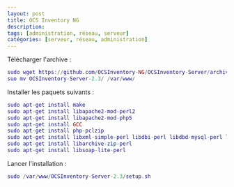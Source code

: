 ```yaml
---
layout: post
title: OCS Inventory NG
description:
tags: [administration, réseau, serveur]
catégories: [serveur, réseau, administration]
---
```


Télécharger l'archive :

```lua
sudo wget https://github.com/OCSInventory-NG/OCSInventory-Server/archive/2.3.tar.gz
suo mv OCSInventory-Server-2.3/ /var/www/
```

Installer les paquets suivants :

```lua
sudo apt-get install make
sudo apt-get install libapache2-mod-perl2
sudo apt-get install libapache2-mod-php5
sudo apt-get install GCC
sudo apt-get install php-pclzip
sudo apt-get install libxml-simple-perl libdbi-perl libdbd-mysql-perl libapache-dbi-perl libnet-ip-perl
sudo apt-get install libarchive-zip-perl
sudo apt-get install libsoap-lite-perl
```

Lancer l'installation :

```lua
sudo /var/www/OCSInventory-Server-2.3/setup.sh
```

